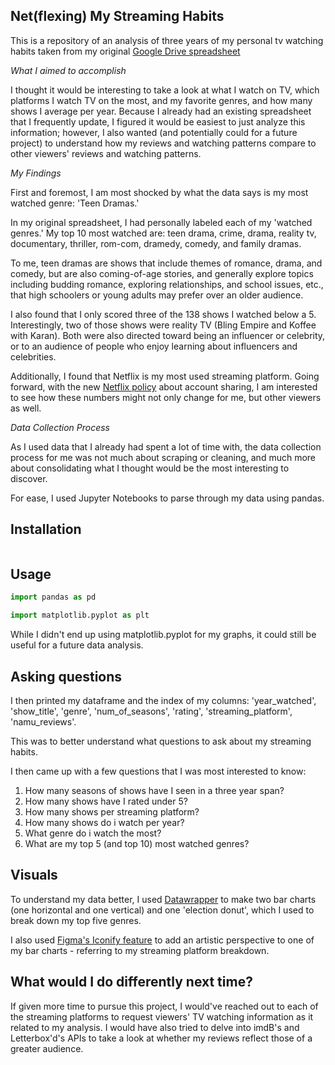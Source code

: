 ## Net(flexing) My Streaming Habits
 
This is a repository of an analysis of three years of my personal tv watching habits taken from my original [Google Drive spreadsheet](https://docs.google.com/spreadsheets/d/18k4Fz02x1VXgSbI4WbPkUuSoTdogD4LEDrniXcm7as4/edit#gid=0)


*What I aimed to accomplish* 

I thought it would be interesting to take a look at what I watch on TV, which platforms I watch TV on the most, and my favorite genres, and how many shows I average per year. Because I already had an existing spreadsheet that I frequently update, I figured it would be easiest to just analyze this information; however, I also wanted (and potentially could for a future project) to understand how my reviews and watching patterns compare to other viewers' reviews and watching patterns. 

*My Findings*

First and foremost, I am most shocked by what the data says is my most watched genre: 'Teen Dramas.' 

In my original spreadsheet, I had personally labeled each of my 'watched genres.' My top 10 most watched are: teen drama, crime, drama, reality tv, documentary, thriller, rom-com, dramedy, comedy, and family dramas. 

To me, teen dramas are shows that include themes of romance, drama, and comedy, but are also coming-of-age stories, and generally explore topics including budding romance, exploring relationships, and school issues, etc., that high schoolers or young adults may prefer over an older audience. 

I also found that I only scored three of the 138 shows I watched below a 5. Interestingly, two of those shows were reality TV (Bling Empire and Koffee with Karan). Both were also directed toward being an influencer or celebrity, or to an audience of people who enjoy learning about influencers and celebrities. 

Additionally, I found that Netflix is my most used streaming platform. Going forward, with the new [Netflix policy](https://about.netflix.com/en/news/an-update-on-sharing) about account sharing, I am interested to see how these numbers might not only change for me, but other viewers as well. 

*Data Collection Process*

As I used data that I already had spent a lot of time with, the data collection process for me was not much about scraping or cleaning, and much more about consolidating what I thought would be the most interesting to discover. 

For ease, I used Jupyter Notebooks to parse through my data using pandas. 

## Installation

``` pip install pandas 
```

## Usage
```python
import pandas as pd
```

```python
import matplotlib.pyplot as plt
```

While I didn't end up using matplotlib.pyplot for my graphs, it could still be useful for a future data analysis. 

## Asking questions
I then printed my dataframe and the index of my columns: 'year_watched', 'show_title', 'genre', 'num_of_seasons', 'rating', 'streaming_platform', 'namu_reviews'. 

This was to better understand what questions to ask about my streaming habits. 

I then came up with a few questions that I was most interested to know: 
1. How many seasons of shows have I seen in a three year span?
2. How many shows have I rated under 5?
3. How many shows per streaming platform? 
4. How many shows do i watch per year?
5. What genre do i watch the most?
6. What are my top 5 (and top 10) most watched genres?

## Visuals
To understand my data better, I used [Datawrapper](https://www.datawrapper.de/) to make two bar charts (one horizontal and one vertical) and one 'election donut', which I used to break down my top five genres. 

I also used [Figma's Iconify feature](https://www.figma.com/community/plugin/735098390272716381/Iconify) to add an artistic perspective to one of my bar charts - referring to my streaming platform breakdown. 

## What would I do differently next time?
If given more time to pursue this project, I would've reached out to each of the streaming platforms to request viewers' TV watching information as it related to my analysis. I would have also tried to delve into imdB's and Letterbox'd's APIs to take a look at whether my reviews reflect those of a greater audience. 




